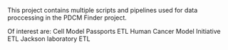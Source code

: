 This project contains multiple scripts and pipelines used for data proccessing
in the PDCM Finder project.

Of interest are:
    Cell Model Passports ETL
    Human Cancer Model Initiative ETL
    Jackson laboratory ETL

